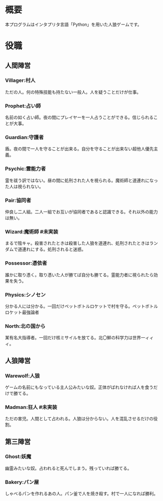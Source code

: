 # 概要
本プログラムはインタプリタ言語「Python」を用いた人狼ゲームです。

# 役職

## 人間陣営
### Villager:村人
ただの人。何の特殊技能も持たない一般人。人を疑うことだけが仕事。

### Prophet:占い師
名前の如く占い師。夜の間にプレイヤーを一人占うことができる。信じられることが大事。

### Guardian:守護者
盾。夜の間で一人を守ることが出来る。自分を守ることが出来ない超他人優先主義。

### Psychic:霊能力者
霊を祓う訳ではない。昼の間に処刑された人を視られる。魔術師と道連れになった人は視られない。

### Pair:協同者
仲良し二人組。二人一組でお互いが協同者であると認識できる。それ以外の能力は無い。

### Wizard:魔術師 #未実装
まるで陰キャ。殺害されたときは殺害した人狼を道連れ、処刑されたときはランダムで道連れにする。処刑されると迷惑。

### Possessor:憑依者
誰かに取り憑く。取り憑いた人が勝てば自分も勝てる。霊能力者に視られたら効果を失う。

### Physics:シノセン
分かる人には分かる。一回だけペットボトルロケットで村を守る。ペットボトルロケット最強論者

### North:北の国から
某有名大指導者。一回だけ核ミサイルを放てる。北〇鮮の科学力は世界一ィィィ。

## 人狼陣営
### Warewolf:人狼
ゲームの名前にもなっている主人公みたいな奴。正体がばれなければ人を食うだけで勝てる。

### Madman:狂人 #未実装
ただの害児。人間として占われる。人狼は分からない。人を混乱させるだけの役割。


## 第三陣営
### Ghost:妖魔
幽霊みたいな奴。占われると死んでしまう。残っていれば勝てる。

### Bakery:パン屋
しゃべるパンを作れるあの人。パン釜で人を焼き殺す。村で一人になれば勝利。
